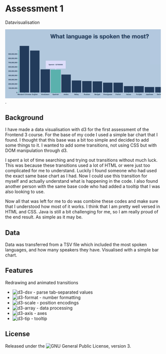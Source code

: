 # Assessment 1
Datavisualisation

![Preview Assessment 1](preview.png).

## Background
I have made a data visualisation with d3 for the first assessment of the Frontend 3 course. For the base of my code I used a simple bar chart that I found. I thought that this base was a bit too simple and decided to add some things to it. I wanted to add some transitions,  not using CSS but with DOM manipulation through d3. 

I spent a lot of time searching and trying out transitions without much luck. This was because these transitions used a lot of HTML or were just too complicated for me to understand. Luckily I found someone who had used the exact same base chart as I had. Now I could use this transition for myself and actually understand what is happening in the code. I also found another person with the same base code who had added a tooltip that I was also looking to use.

Now all that was left for me to do was combine these codes and make sure that I understood how most of it works. I think that I am pretty well versed in HTML and CSS. Java is still a bit challenging for me, so I am really proud of the end result. As simple as it may be.


## Data
Data was transferred from a TSV file which included the most spoken languages, and how many speakers they have. Visualised with a simple bar chart.

## Features
Redrawing and animated transitions

 *   ![d3-dsv](https://github.com/d3/d3-dsv) - parse tab-separated values
 *   ![d3-format](https://github.com/d3/d3-format) - number formatting
 *   ![d3-scale](https://github.com/d3/d3-scale) - position encodings
 *   ![d3-array](https://github.com/d3/d3-array) - data processing
 *   ![d3-axis](https://github.com/d3/d3-axis) - axes
 *   ![d3-tip](https://github.com/caged/d3-tip) - tooltip

## License

Released under the ![GNU General Public License, version 3.](https://opensource.org/licenses/GPL-3.0)
